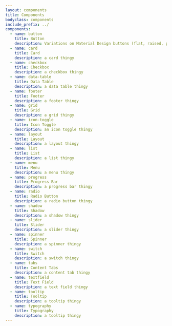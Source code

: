 ```yaml
---
layout: components
title: Components
bodyclass: components
include_prefix: ../
components:
  - name: button
    title: Button
    description: Variations on Material Design buttons (flat, raised, plain, colored, with ripple)
  - name: card
    title: Card
    description: a card thingy
  - name: checkbox
    title: Checkbox
    description: a checkbox thingy
  - name: data-table
    title: Data Table
    description: a data table thingy
  - name: footer
    title: Footer
    description: a footer thingy
  - name: grid
    title: Grid
    description: a grid thingy
  - name: icon-toggle
    title: Icon Toggle
    description: an icon toggle thingy
  - name: layout
    title: Layout
    description: a layout thingy
  - name: list
    title: List
    description: a list thingy
  - name: menu
    title: Menu
    description: a menu thingy
  - name: progress
    title: Progress Bar
    description: a progress bar thingy
  - name: radio
    title: Radio Button
    description: a radio button thingy
  - name: shadow
    title: Shadow
    description: a shadow thingy
  - name: slider
    title: Slider
    description: a slider thingy
  - name: spinner
    title: Spinner
    description: a spinner thingy
  - name: switch
    title: Switch
    description: a switch thingy
  - name: tabs
    title: Content Tabs
    description: a content tab thingy
  - name: textfield
    title: Text Field
    description: a text field thingy
  - name: tooltip
    title: Tooltip
    description: a tooltip thingy
  - name: typography
    title: Typography
    description: a tooltip thingy
---
```

